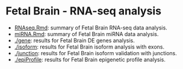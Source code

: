 Fetal Brain - RNA-seq analysis
========================================
* [RNAseq.Rmd](./RNAseq.md): summary of Fetal Brain RNA-seq data analysis.      
* [miRNA.Rmd](./miRNA.md): summary of Fetal Brain miRNA data analysis.      
* [./gene](./gene/DEgene.md): results for Fetal Brain DE genes analysis.           
* [./isoform](./isoform/fetalBrain_isoform.md): results for Fetal Brain isoform analysis with exons.      
* [./junction](./junction/junction_valid.md): results for Fetal Brain isoform validation with junctions.      
* [./epiProfile](./epiProfile/epiProfile.md): results for Fetal Brain epigenetic profile analysis.       

